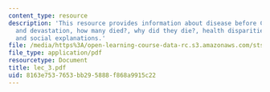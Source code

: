 ```yaml
---
content_type: resource
description: 'This resource provides information about disease before Columbus, encounter
  and devastation, how many died?, why did they die?, health disparities today: biological
  and social explanations.'
file: /media/https%3A/open-learning-course-data-rc.s3.amazonaws.com/sts-005-disease-and-society-in-america-fall-2005/8163e7537653bb295888f868a9915c22_lec_3.pdf
file_type: application/pdf
resourcetype: Document
title: lec_3.pdf
uid: 8163e753-7653-bb29-5888-f868a9915c22
---
```

